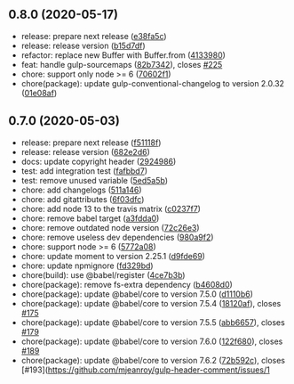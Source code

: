 ## 0.8.0 (2020-05-17)

* release: prepare next release ([e38fa5c](https://github.com/mjeanroy/gulp-header-comment/commit/e38fa5c))
* release: release version ([b15d7df](https://github.com/mjeanroy/gulp-header-comment/commit/b15d7df))
* refactor: replace new Buffer with Buffer.from ([4133980](https://github.com/mjeanroy/gulp-header-comment/commit/4133980))
* feat: handle gulp-sourcemaps ([82b7342](https://github.com/mjeanroy/gulp-header-comment/commit/82b7342)), closes [#225](https://github.com/mjeanroy/gulp-header-comment/issues/225)
* chore: support only node >= 6 ([70602f1](https://github.com/mjeanroy/gulp-header-comment/commit/70602f1))
* chore(package): update gulp-conventional-changelog to version 2.0.32 ([01e08af](https://github.com/mjeanroy/gulp-header-comment/commit/01e08af))



## 0.7.0 (2020-05-03)

* release: prepare next release ([f51118f](https://github.com/mjeanroy/gulp-header-comment/commit/f51118f))
* release: release version ([682e2d6](https://github.com/mjeanroy/gulp-header-comment/commit/682e2d6))
* docs: update copyright header ([2924986](https://github.com/mjeanroy/gulp-header-comment/commit/2924986))
* test: add integration test ([fafbbd7](https://github.com/mjeanroy/gulp-header-comment/commit/fafbbd7))
* test: remove unused variable ([5ed5a5b](https://github.com/mjeanroy/gulp-header-comment/commit/5ed5a5b))
* chore: add changelogs ([511a146](https://github.com/mjeanroy/gulp-header-comment/commit/511a146))
* chore: add gitattributes ([6f03dfc](https://github.com/mjeanroy/gulp-header-comment/commit/6f03dfc))
* chore: add node 13 to the travis matrix ([c0237f7](https://github.com/mjeanroy/gulp-header-comment/commit/c0237f7))
* chore: remove babel target ([a3fdda0](https://github.com/mjeanroy/gulp-header-comment/commit/a3fdda0))
* chore: remove outdated node version ([72c26e3](https://github.com/mjeanroy/gulp-header-comment/commit/72c26e3))
* chore: remove useless dev dependencies ([980a9f2](https://github.com/mjeanroy/gulp-header-comment/commit/980a9f2))
* chore: support node >= 6 ([5772a08](https://github.com/mjeanroy/gulp-header-comment/commit/5772a08))
* chore: update moment to version 2.25.1 ([d9fde69](https://github.com/mjeanroy/gulp-header-comment/commit/d9fde69))
* chore: update npmignore ([fd329bd](https://github.com/mjeanroy/gulp-header-comment/commit/fd329bd))
* chore(build): use @babel/register ([4ce7b3b](https://github.com/mjeanroy/gulp-header-comment/commit/4ce7b3b))
* chore(package): remove fs-extra dependency ([b4608d0](https://github.com/mjeanroy/gulp-header-comment/commit/b4608d0))
* chore(package): update @babel/core to version 7.5.0 ([d1110b6](https://github.com/mjeanroy/gulp-header-comment/commit/d1110b6))
* chore(package): update @babel/core to version 7.5.4 ([18120af](https://github.com/mjeanroy/gulp-header-comment/commit/18120af)), closes [#175](https://github.com/mjeanroy/gulp-header-comment/issues/175)
* chore(package): update @babel/core to version 7.5.5 ([abb6657](https://github.com/mjeanroy/gulp-header-comment/commit/abb6657)), closes [#179](https://github.com/mjeanroy/gulp-header-comment/issues/179)
* chore(package): update @babel/core to version 7.6.0 ([122f680](https://github.com/mjeanroy/gulp-header-comment/commit/122f680)), closes [#189](https://github.com/mjeanroy/gulp-header-comment/issues/189)
* chore(package): update @babel/core to version 7.6.2 ([72b592c](https://github.com/mjeanroy/gulp-header-comment/commit/72b592c)), closes [#193](https://github.com/mjeanroy/gulp-header-comment/issues/1